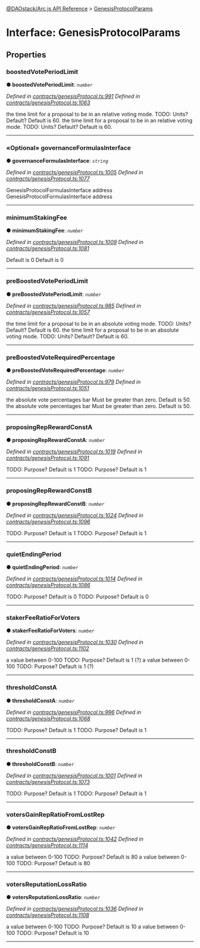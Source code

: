 [@DAOstack/Arc.js API Reference](../README.md) > [GenesisProtocolParams](../interfaces/genesisprotocolparams.md)



# Interface: GenesisProtocolParams


## Properties
<a id="boostedvoteperiodlimit"></a>

###  boostedVotePeriodLimit

**●  boostedVotePeriodLimit**:  *`number`* 

*Defined in [contracts/genesisProtocol.ts:991](https://github.com/daostack/arc.js/blob/6909d59/lib/contracts/genesisProtocol.ts#L991)*
*Defined in [contracts/genesisProtocol.ts:1063](https://github.com/daostack/arc.js/blob/6909d59/lib/contracts/genesisProtocol.ts#L1063)*



the time limit for a proposal to be in an relative voting mode. TODO: Units? Default? Default is 60. the time limit for a proposal to be in an relative voting mode. TODO: Units? Default? Default is 60.




___

<a id="governanceformulasinterface"></a>

### «Optional» governanceFormulasInterface

**●  governanceFormulasInterface**:  *`string`* 

*Defined in [contracts/genesisProtocol.ts:1005](https://github.com/daostack/arc.js/blob/6909d59/lib/contracts/genesisProtocol.ts#L1005)*
*Defined in [contracts/genesisProtocol.ts:1077](https://github.com/daostack/arc.js/blob/6909d59/lib/contracts/genesisProtocol.ts#L1077)*



GenesisProtocolFormulasInterface address GenesisProtocolFormulasInterface address




___

<a id="minimumstakingfee"></a>

###  minimumStakingFee

**●  minimumStakingFee**:  *`number`* 

*Defined in [contracts/genesisProtocol.ts:1009](https://github.com/daostack/arc.js/blob/6909d59/lib/contracts/genesisProtocol.ts#L1009)*
*Defined in [contracts/genesisProtocol.ts:1081](https://github.com/daostack/arc.js/blob/6909d59/lib/contracts/genesisProtocol.ts#L1081)*



Default is 0 Default is 0




___

<a id="preboostedvoteperiodlimit"></a>

###  preBoostedVotePeriodLimit

**●  preBoostedVotePeriodLimit**:  *`number`* 

*Defined in [contracts/genesisProtocol.ts:985](https://github.com/daostack/arc.js/blob/6909d59/lib/contracts/genesisProtocol.ts#L985)*
*Defined in [contracts/genesisProtocol.ts:1057](https://github.com/daostack/arc.js/blob/6909d59/lib/contracts/genesisProtocol.ts#L1057)*



the time limit for a proposal to be in an absolute voting mode. TODO: Units? Default? Default is 60. the time limit for a proposal to be in an absolute voting mode. TODO: Units? Default? Default is 60.




___

<a id="preboostedvoterequiredpercentage"></a>

###  preBoostedVoteRequiredPercentage

**●  preBoostedVoteRequiredPercentage**:  *`number`* 

*Defined in [contracts/genesisProtocol.ts:979](https://github.com/daostack/arc.js/blob/6909d59/lib/contracts/genesisProtocol.ts#L979)*
*Defined in [contracts/genesisProtocol.ts:1051](https://github.com/daostack/arc.js/blob/6909d59/lib/contracts/genesisProtocol.ts#L1051)*



the absolute vote percentages bar Must be greater than zero. Default is 50. the absolute vote percentages bar Must be greater than zero. Default is 50.




___

<a id="proposingreprewardconsta"></a>

###  proposingRepRewardConstA

**●  proposingRepRewardConstA**:  *`number`* 

*Defined in [contracts/genesisProtocol.ts:1019](https://github.com/daostack/arc.js/blob/6909d59/lib/contracts/genesisProtocol.ts#L1019)*
*Defined in [contracts/genesisProtocol.ts:1091](https://github.com/daostack/arc.js/blob/6909d59/lib/contracts/genesisProtocol.ts#L1091)*



TODO: Purpose? Default is 1 TODO: Purpose? Default is 1




___

<a id="proposingreprewardconstb"></a>

###  proposingRepRewardConstB

**●  proposingRepRewardConstB**:  *`number`* 

*Defined in [contracts/genesisProtocol.ts:1024](https://github.com/daostack/arc.js/blob/6909d59/lib/contracts/genesisProtocol.ts#L1024)*
*Defined in [contracts/genesisProtocol.ts:1096](https://github.com/daostack/arc.js/blob/6909d59/lib/contracts/genesisProtocol.ts#L1096)*



TODO: Purpose? Default is 1 TODO: Purpose? Default is 1




___

<a id="quietendingperiod"></a>

###  quietEndingPeriod

**●  quietEndingPeriod**:  *`number`* 

*Defined in [contracts/genesisProtocol.ts:1014](https://github.com/daostack/arc.js/blob/6909d59/lib/contracts/genesisProtocol.ts#L1014)*
*Defined in [contracts/genesisProtocol.ts:1086](https://github.com/daostack/arc.js/blob/6909d59/lib/contracts/genesisProtocol.ts#L1086)*



TODO: Purpose? Default is 0 TODO: Purpose? Default is 0




___

<a id="stakerfeeratioforvoters"></a>

###  stakerFeeRatioForVoters

**●  stakerFeeRatioForVoters**:  *`number`* 

*Defined in [contracts/genesisProtocol.ts:1030](https://github.com/daostack/arc.js/blob/6909d59/lib/contracts/genesisProtocol.ts#L1030)*
*Defined in [contracts/genesisProtocol.ts:1102](https://github.com/daostack/arc.js/blob/6909d59/lib/contracts/genesisProtocol.ts#L1102)*



a value between 0-100 TODO: Purpose? Default is 1 (?) a value between 0-100 TODO: Purpose? Default is 1 (?)




___

<a id="thresholdconsta"></a>

###  thresholdConstA

**●  thresholdConstA**:  *`number`* 

*Defined in [contracts/genesisProtocol.ts:996](https://github.com/daostack/arc.js/blob/6909d59/lib/contracts/genesisProtocol.ts#L996)*
*Defined in [contracts/genesisProtocol.ts:1068](https://github.com/daostack/arc.js/blob/6909d59/lib/contracts/genesisProtocol.ts#L1068)*



TODO: Purpose? Default is 1 TODO: Purpose? Default is 1




___

<a id="thresholdconstb"></a>

###  thresholdConstB

**●  thresholdConstB**:  *`number`* 

*Defined in [contracts/genesisProtocol.ts:1001](https://github.com/daostack/arc.js/blob/6909d59/lib/contracts/genesisProtocol.ts#L1001)*
*Defined in [contracts/genesisProtocol.ts:1073](https://github.com/daostack/arc.js/blob/6909d59/lib/contracts/genesisProtocol.ts#L1073)*



TODO: Purpose? Default is 1 TODO: Purpose? Default is 1




___

<a id="votersgainrepratiofromlostrep"></a>

###  votersGainRepRatioFromLostRep

**●  votersGainRepRatioFromLostRep**:  *`number`* 

*Defined in [contracts/genesisProtocol.ts:1042](https://github.com/daostack/arc.js/blob/6909d59/lib/contracts/genesisProtocol.ts#L1042)*
*Defined in [contracts/genesisProtocol.ts:1114](https://github.com/daostack/arc.js/blob/6909d59/lib/contracts/genesisProtocol.ts#L1114)*



a value between 0-100 TODO: Purpose? Default is 80 a value between 0-100 TODO: Purpose? Default is 80




___

<a id="votersreputationlossratio"></a>

###  votersReputationLossRatio

**●  votersReputationLossRatio**:  *`number`* 

*Defined in [contracts/genesisProtocol.ts:1036](https://github.com/daostack/arc.js/blob/6909d59/lib/contracts/genesisProtocol.ts#L1036)*
*Defined in [contracts/genesisProtocol.ts:1108](https://github.com/daostack/arc.js/blob/6909d59/lib/contracts/genesisProtocol.ts#L1108)*



a value between 0-100 TODO: Purpose? Default is 10 a value between 0-100 TODO: Purpose? Default is 10




___


